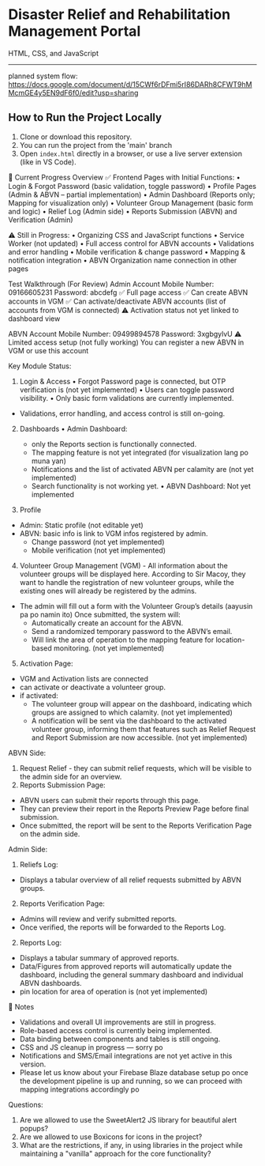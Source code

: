 # Disaster Relief and Rehabilitation Management Portal
HTML, CSS, and JavaScript 

-----

planned system flow: https://docs.google.com/document/d/15CWf6rDFmi5rI86DARh8CFWT9hMMcmGE4y5EN9dF6f0/edit?usp=sharing

## How to Run the Project Locally
1. Clone or download this repository.
2. You can run the project from the 'main' branch
3. Open `index.html` directly in a browser, or use a live server extension (like in VS Code).

📌 Current Progress Overview
✅ Frontend Pages with Initial Functions:
• Login & Forgot Password (basic validation, toggle password)
• Profile Pages (Admin & ABVN – partial implementation)
• Admin Dashboard (Reports only; Mapping for visualization only)
• Volunteer Group Management (basic form and logic)
• Relief Log (Admin side)
• Reports Submission (ABVN) and Verification (Admin)

⚠️ Still in Progress:
• Organizing CSS and JavaScript functions
• Service Worker (not updated)
• Full access control for ABVN accounts
• Validations and error handling
• Mobile verification & change password
• Mapping & notification integration
• ABVN Organization name connection in other pages

<!-- // ================================================== // -->
Test Walkthrough (For Review)
Admin Account
Mobile Number: 09166605231
Password: abcdefg
✅ Full page access
✅ Can create ABVN accounts in VGM
✅ Can activate/deactivate ABVN accounts (list of accounts from VGM is connected)
⚠️ Activation status not yet linked to dashboard view

ABVN Account
Mobile Number: 09499894578
Password: 3xgbgylvU
⚠️ Limited access setup (not fully working)
You can register a new ABVN in VGM or use this account

<!-- // ================================================== // -->
Key Module Status:
1. Login & Access
• Forgot Password page is connected, but OTP verification is (not yet implemented)
• Users can toggle password visibility.
• Only basic form validations are currently implemented.
+ Validations, error handling, and access control is still on-going.

2. Dashboards
• Admin Dashboard: 
    - only the Reports section is functionally connected.
    - The mapping feature is not yet integrated (for visualization lang po muna yan)
    - Notifications and the list of activated ABVN per calamity are (not yet implemented) 
    - Search functionality is not working yet.
• ABVN Dashboard: Not yet implemented

3. Profile
 - Admin: Static profile (not editable yet)
 - ABVN: basic info is link to VGM infos registered by admin.
    - Change password (not yet implemented)
    - Mobile verification (not yet implemented)

4. Volunteer Group Management (VGM) - All information about the volunteer groups will be displayed here. According to Sir Macoy, they want to handle the registration of new volunteer groups, while the existing ones will already be registered by the admins.
- The admin will fill out a form with the Volunteer Group’s details (aayusin pa po namin ito)
Once submitted, the system will:
    - Automatically create an account for the ABVN.
    - Send a randomized temporary password to the ABVN’s email.
    - Will link the area of operation to the mapping feature for location-based monitoring. (not yet implemented)

5. Activation Page:
- VGM and Activation lists are connected
- can activate or deactivate a volunteer group.
- if activated:
    - The volunteer group will appear on the dashboard, indicating which groups are assigned to which calamity. (not yet implemented)
    - A notification will be sent via the dashboard to the activated volunteer group, informing them that features such as Relief Request and Report Submission are now accessible. (not yet implemented)


ABVN Side: 
1. Request Relief - they can submit relief requests, which will be visible to the admin side for an overview.
2. Reports Submission Page:
- ABVN users can submit their reports through this page. 
- They can preview their report in the Reports Preview Page before final submission.
- Once submitted, the report will be sent to the Reports Verification Page on the admin side.

Admin Side:
1. Reliefs Log:
- Displays a tabular overview of all relief requests submitted by ABVN groups.
2. Reports Verification Page:
- Admins will review and verify submitted reports.
- Once verified, the reports will be forwarded to the Reports Log.
2. Reports Log: 
- Displays a tabular summary of approved reports.
- Data/Figures from approved reports will automatically update the dashboard, including the general summary dashboard and individual ABVN dashboards.
- pin location for area of operation is (not yet implemented)

<!-- // ================================================== // -->
📝 Notes
- Validations and overall UI improvements are still in progress.
- Role-based access control is currently being implemented.
- Data binding between components and tables is still ongoing.
- CSS and JS cleanup in progress — sorry po
- Notifications and SMS/Email integrations are not yet active in this version.
- Please let us know about your Firebase Blaze database setup po once the development pipeline is up and running, so we can proceed with mapping integrations accordingly po

Questions:
1. Are we allowed to use the SweetAlert2 JS library for beautiful alert popups?
2. Are we allowed to use Boxicons for icons in the project?
3. What are the restrictions, if any, in using libraries in the project while maintaining a "vanilla" approach for the core functionality?